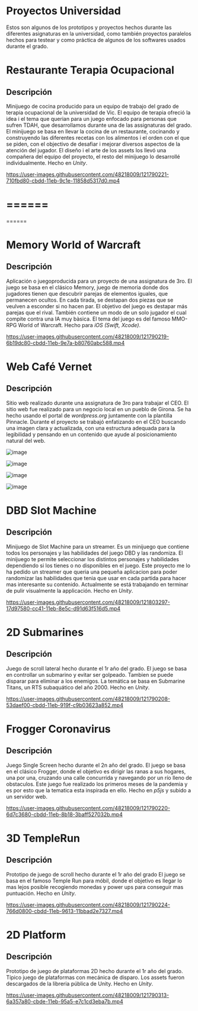 # Proyectos Universidad

Estos son algunos de los prototipos y proyectos hechos durante las diferentes asignaturas en la universidad, como también proyectos paralelos hechos para testear y como práctica de algunos de los softwares usados durante el grado. 


# Restaurante Terapia Ocupacional

## Descripción

Minijuego de cocina producido para un equipo de trabajo del grado de terapia ocupacional de la universidad de Vic. El equipo de terapia ofreció la idea i el tema que querian para un juego enfocado para personas que sufren TDAH, que desarrollamos durante una de las assignaturas del grado.
El minijuego se basa en llevar la cocina de un restaurante, cocinando y construyendo las diferentes recetas con los alimentos i el orden con el que se piden, con el objectivo de desafiar i mejorar diversos aspectos de la atención del jugador.
El diseño i el arte de los assets los llevó una compañera del equipo del proyecto, el resto del minijuego lo desarrollé individualmente.
Hecho en *Unity*.

https://user-images.githubusercontent.com/48218009/121790221-710fbd80-cbdd-11eb-9c1e-11858d5317d0.mp4
 
 
======
======
======
# Memory World of Warcraft

## Descripción

Aplicación o juegoproducida para un proyecto de una assignatura de 3ro. 
El juego se basa en el clásico Memory, juego de memoria donde dos jugadores tienen que descubrir parejas de elementos iguales, que permanecen ocultos. En cada tirada, se destapan dos piezas que se veulven a esconder si no hacen par. El objetivo del juego es destapar más parejas que el rival. También contiene un modo de un solo jugador el cual compite contra una IA muy bàsica.
El tema del juego es del famoso MMO-RPG World of Warcraft.
Hecho para *iOS (Swift, Xcode)*.

https://user-images.githubusercontent.com/48218009/121790219-6b19dc80-cbdd-11eb-9e7a-b80760abc588.mp4


# Web Café Vernet

## Descripción

Sitio web realizado durante una assignatura de 3ro para trabajar el CEO. 
El sitio web fue realizado para un negocio local en un pueblo de Girona. Se ha hecho usando el portal de *wordpress.org* juntamente con la plantilla Pinnacle. Durante el proyecto se trabajó enfatizando en el CEO buscando una imagen clara y actualizada, con una estructura adequada para la legibilidad y pensando en un contenido que ayude al posicionamiento natural del web.


![image](https://user-images.githubusercontent.com/48218009/121790366-019acd80-cbdf-11eb-8a8a-9466845bb1d5.png)

![image](https://user-images.githubusercontent.com/48218009/121790367-06f81800-cbdf-11eb-8693-caf29db9bb3f.png)

![image](https://user-images.githubusercontent.com/48218009/121790372-0fe8e980-cbdf-11eb-8a85-b875722eebb4.png)

![image](https://user-images.githubusercontent.com/48218009/121790373-11b2ad00-cbdf-11eb-8898-e912bd09c7ac.png)





# DBD Slot Machine

## Descripción

Minijuego de Slot Machine para un streamer.
Es un minijuego que contiene todos los personajes y las habilidades del juego DBD y las randomiza. El minijuego te permite seleccionar los distintos personajes y habilidades dependiendo si los tienes o no disponibles en el juego. Este proyecto me lo ha pedido un streamer que queria una pequeña aplicacion para poder randomizar las habilidades que tenia que usar en cada partida para hacer mas interesante su contenido. Actualmente se está trabajando en terminar de pulir visualmente la applicación. Hecho en *Unity*. 


https://user-images.githubusercontent.com/48218009/121803297-17d97580-cc41-11eb-8e5c-d91d63f516d5.mp4





# 2D Submarines

## Descripción

Juego de scroll lateral hecho durante el 1r año del grado.
El juego se basa en controllar un submarino y evitar ser golpeado. Tambien se puede disparar para eliminar a los enemigos. La temática se basa en Submarine Titans, un RTS subaquático del año 2000. 
Hecho en *Unity*.
 
https://user-images.githubusercontent.com/48218009/121790208-53daef00-cbdd-11eb-919f-c9b03623a852.mp4





# Frogger Coronavirus

## Descripción
Juego Single Screen hecho durante el 2n año del grado.
El juego se basa en el clásico Frogger, donde el objetivo es dirigir las ranas a sus hogares, una por una, cruzando una calle concurrida y navegando por un río lleno de obstaculos.
Este juego fue realizado los primeros meses de la pandemia y es por esto que la tematica esta inspirada en ello.
Hecho en *p5js* y subido a un servidor web.

https://user-images.githubusercontent.com/48218009/121790220-6d7c3680-cbdd-11eb-8b18-3baff527032b.mp4





# 3D TempleRun

## Descripción

Prototipo de juego de scroll hecho durante el 1r año del grado
El juego se basa en el famoso Temple Run para móbil, donde el objetivo es llegar lo mas lejos posible recogiendo monedas y power ups para conseguir mas puntuación.
Hecho en *Unity*.

https://user-images.githubusercontent.com/48218009/121790224-766d0800-cbdd-11eb-9613-11bbad2e7327.mp4






# 2D Platform

## Descripción

Prototipo de juego de plataformas 2D hecho durante el 1r año del grado.
Típico juego de plataformas con mecánica de disparo. Los assets fueron descargados de la libreria pública de Unity.
Hecho en *Unity*.

https://user-images.githubusercontent.com/48218009/121790313-6a357a80-cbde-11eb-95a5-e7c1cd3eba7b.mp4





